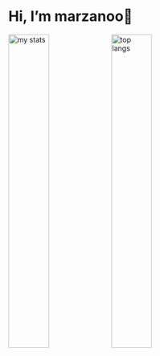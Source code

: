 # Hi, I’m marzanoo👋
<img alt="my stats" align="left" width="40%" src="https://github-readme-stats.vercel.app/api?username=marzanoo&show_icons=true"/>
<img alt="top langs" align="left" width="40%" src="https://github-readme-stats.vercel.app/api/top-langs/?username=marzanoo"/>

